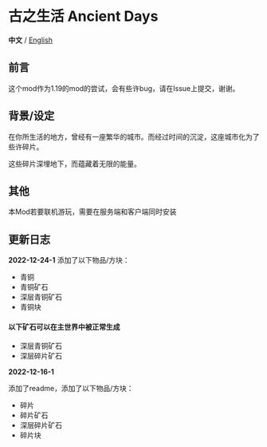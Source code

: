 # 古之生活  Ancient Days

**中文** / [English](https://github.com/Casper233/Anchient_Days/blob/master/readme_en.md)

## 前言
这个mod作为1.19的mod的尝试，会有些许bug，请在Issue上提交，谢谢。

## 背景/设定

在你所生活的地方，曾经有一座繁华的城市。而经过时间的沉淀，这座城市化为了些许碎片。

这些碎片深埋地下，而蕴藏着无限的能量。

## 其他

本Mod若要联机游玩，需要在服务端和客户端同时安装

## 更新日志

**2022-12-24-1**
添加了以下物品/方块：
- 青铜
- 青铜矿石
- 深层青铜矿石
- 青铜块
#### 以下矿石可以在主世界中被正常生成
- 深层青铜矿石
- 深层碎片矿石

**2022-12-16-1**

添加了readme，添加了以下物品/方块：
- 碎片
- 碎片矿石
- 深层碎片矿石
- 碎片块

